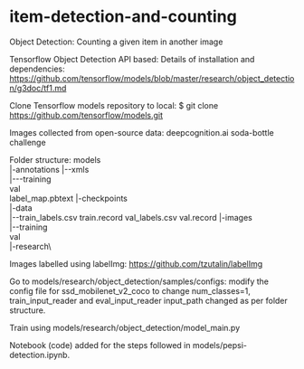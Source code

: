 # item-detection-and-counting
Object Detection: Counting a given item in another image

Tensorflow Object Detection API based:
Details of installation and dependencies: https://github.com/tensorflow/models/blob/master/research/object_detection/g3doc/tf1.md

Clone Tensorflow models repository to local: $ git clone https://github.com/tensorflow/models.git

Images collected from open-source data: deepcognition.ai soda-bottle challenge

Folder structure:
models\
|-annotations
 |--xmls\
     |---training\
         val\
    label_map.pbtext
|-checkpoints\
|-data\
 |--train_labels.csv
    train.record
    val_labels.csv
    val.record
|-images\
 |--training\
    val\
|-research\

Images labelled using labelImg: https://github.com/tzutalin/labelImg

Go to models/research/object_detection/samples/configs: modify the config file for ssd_mobilenet_v2_coco to change num_classes=1, train_input_reader and eval_input_reader input_path changed as per folder structure.

Train using models/research/object_detection/model_main.py

Notebook (code) added for the steps followed in models/pepsi-detection.ipynb.
